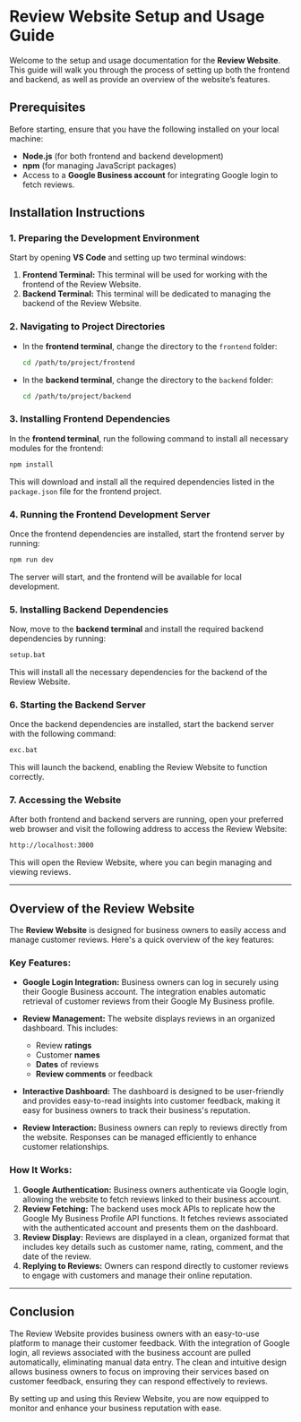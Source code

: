 # Review Website Setup and Usage Guide

Welcome to the setup and usage documentation for the **Review Website**. This guide will walk you through the process of setting up both the frontend and backend, as well as provide an overview of the website’s features. 

## Prerequisites

Before starting, ensure that you have the following installed on your local machine:

- **Node.js** (for both frontend and backend development)
- **npm** (for managing JavaScript packages)
- Access to a **Google Business account** for integrating Google login to fetch reviews.

## Installation Instructions

### 1. Preparing the Development Environment

Start by opening **VS Code** and setting up two terminal windows:

1. **Frontend Terminal:** This terminal will be used for working with the frontend of the Review Website.
2. **Backend Terminal:** This terminal will be dedicated to managing the backend of the Review Website.

### 2. Navigating to Project Directories

- In the **frontend terminal**, change the directory to the `frontend` folder:
  ```bash
  cd /path/to/project/frontend
  ```
  
- In the **backend terminal**, change the directory to the `backend` folder:
  ```bash
  cd /path/to/project/backend
  ```

### 3. Installing Frontend Dependencies

In the **frontend terminal**, run the following command to install all necessary modules for the frontend:

```bash
npm install
```

This will download and install all the required dependencies listed in the `package.json` file for the frontend project.

### 4. Running the Frontend Development Server

Once the frontend dependencies are installed, start the frontend server by running:

```bash
npm run dev
```

The server will start, and the frontend will be available for local development.

### 5. Installing Backend Dependencies

Now, move to the **backend terminal** and install the required backend dependencies by running:

```bash
setup.bat
```

This will install all the necessary dependencies for the backend of the Review Website.

### 6. Starting the Backend Server

Once the backend dependencies are installed, start the backend server with the following command:

```bash
exc.bat
```

This will launch the backend, enabling the Review Website to function correctly.

### 7. Accessing the Website

After both frontend and backend servers are running, open your preferred web browser and visit the following address to access the Review Website:

```bash
http://localhost:3000
```

This will open the Review Website, where you can begin managing and viewing reviews.

---

## Overview of the Review Website

The **Review Website** is designed for business owners to easily access and manage customer reviews. Here's a quick overview of the key features:

### Key Features:
- **Google Login Integration:** Business owners can log in securely using their Google Business account. The integration enables automatic retrieval of customer reviews from their Google My Business profile.
  
- **Review Management:** The website displays reviews in an organized dashboard. This includes:
  - Review **ratings**
  - Customer **names**
  - **Dates** of reviews
  - **Review comments** or feedback
  
- **Interactive Dashboard:** The dashboard is designed to be user-friendly and provides easy-to-read insights into customer feedback, making it easy for business owners to track their business's reputation.

- **Review Interaction:** Business owners can reply to reviews directly from the website. Responses can be managed efficiently to enhance customer relationships.

### How It Works:

1. **Google Authentication:** Business owners authenticate via Google login, allowing the website to fetch reviews linked to their business account.
2. **Review Fetching:** The backend uses mock APIs to replicate how the Google My Business Profile API functions. It fetches reviews associated with the authenticated account and presents them on the dashboard.
3. **Review Display:** Reviews are displayed in a clean, organized format that includes key details such as customer name, rating, comment, and the date of the review.
4. **Replying to Reviews:** Owners can respond directly to customer reviews to engage with customers and manage their online reputation.

---

## Conclusion

The Review Website provides business owners with an easy-to-use platform to manage their customer feedback. With the integration of Google login, all reviews associated with the business account are pulled automatically, eliminating manual data entry. The clean and intuitive design allows business owners to focus on improving their services based on customer feedback, ensuring they can respond effectively to reviews.

By setting up and using this Review Website, you are now equipped to monitor and enhance your business reputation with ease.

